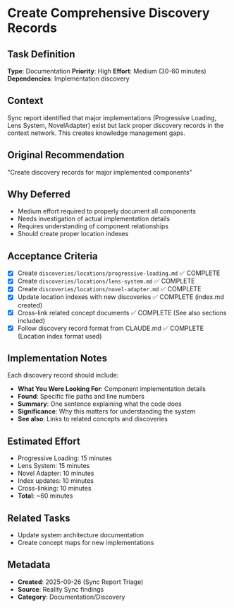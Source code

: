 # Create Comprehensive Discovery Records

## Task Definition
**Type**: Documentation
**Priority**: High
**Effort**: Medium (30-60 minutes)
**Dependencies**: Implementation discovery

## Context
Sync report identified that major implementations (Progressive Loading, Lens System, NovelAdapter) exist but lack proper discovery records in the context network. This creates knowledge management gaps.

## Original Recommendation
"Create discovery records for major implemented components"

## Why Deferred
- Medium effort required to properly document all components
- Needs investigation of actual implementation details
- Requires understanding of component relationships
- Should create proper location indexes

## Acceptance Criteria
- [x] Create `discoveries/locations/progressive-loading.md` ✅ COMPLETE
- [x] Create `discoveries/locations/lens-system.md` ✅ COMPLETE
- [x] Create `discoveries/locations/novel-adapter.md` ✅ COMPLETE
- [x] Update location indexes with new discoveries ✅ COMPLETE (index.md created)
- [x] Cross-link related concept documents ✅ COMPLETE (See also sections included)
- [x] Follow discovery record format from CLAUDE.md ✅ COMPLETE (Location index format used)

## Implementation Notes
Each discovery record should include:
- **What You Were Looking For**: Component implementation details
- **Found**: Specific file paths and line numbers
- **Summary**: One sentence explaining what the code does
- **Significance**: Why this matters for understanding the system
- **See also**: Links to related concepts and discoveries

## Estimated Effort
- Progressive Loading: 15 minutes
- Lens System: 15 minutes
- Novel Adapter: 10 minutes
- Index updates: 10 minutes
- Cross-linking: 10 minutes
- **Total**: ~60 minutes

## Related Tasks
- Update system architecture documentation
- Create concept maps for new implementations

## Metadata
- **Created**: 2025-09-26 (Sync Report Triage)
- **Source**: Reality Sync findings
- **Category**: Documentation/Discovery